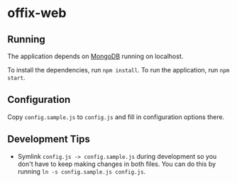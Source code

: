 # offix-web

## Running

The application depends on [MongoDB](https://www.mongodb.org/) running on
localhost.

To install the dependencies, run `npm install`. To run the application, run
`npm start`.

## Configuration

Copy `config.sample.js` to `config.js` and fill in configuration options there.

## Development Tips

* Symlink `config.js -> config.sample.js` during development so you don't have
  to keep making changes in both files. You can do this by running
  `ln -s config.sample.js config.js`.
